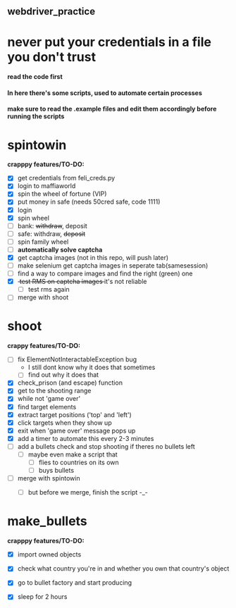 ## webdriver_practice
# **never** put your credentials in a file you don't trust 
#### read the code first
#### In here there's some scripts, used to automate certain processes
#### **make sure to read the .example files and edit them accordingly before running the scripts**


# spintowin
**crapppy features/TO-DO:**

- [x] get credentials from feli_creds.py
- [x] login to maffiaworld
- [x] spin the wheel of fortune (VIP)
- [x] put money in safe (needs 50cred safe, code 1111)
- [x] login
- [x] spin wheel
- [ ] bank: <del>withdraw</del>, deposit
- [ ] safe: withdraw, <del>deposit</del>
- [ ] spin family wheel
- [ ] **automatically solve captcha**
- [x] get captcha images (not in this repo, will push later)
- [ ] make selenium get captcha images in seperate tab(samesession)
- [ ] find a way to compare images and find the right (green) one
- [x] <del> test RMS on captcha images </del> it's not reliable
	- [ ] test rms again
- [ ] merge with shoot

# shoot
**crappy features/TO-DO:**


- [ ] fix ElementNotInteractableException bug
	- I still dont know why it does that sometimes
	- [ ] find out why it does that
- [x] check_prison (and escape) function
- [x] get to the shooting range
- [x] while not 'game over'
- [x] find target elements
- [x] extract target positions ('top' and 'left')
- [x] click targets when they show up
- [x] exit when 'game over' message pops up
- [x] add a timer to automate this every 2-3 minutes
- [ ] add a bullets check and stop shooting if theres no bullets left
	- [ ] maybe even make a script that
		- [ ] flies to countries on its own
		- [ ] buys bullets
- [ ] merge with spintowin
	- [ ] but before we merge, finish the script -_-


# make_bullets
**crapppy features/TO-DO:**

- [x] import owned objects
- [x] check what country you're in and whether you own that country's object
- [x] go to bullet factory and start producing
- [x] sleep for 2 hours

